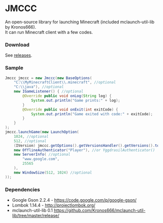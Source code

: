# JMCCC
An open-source library for launching Minecraft (included mclaunch-util-lib by Kronos666).<br>
It can run Minecraft client with a few codes.

### Download
See [releases](https://github.com/Southern-InfinityStudio/JMCCC/tree/master/releases).

### Sample
```java
Jmccc jmccc = new Jmccc(new BaseOptions(
    "C:\\MyMinecraftClient\\.minecraft", //optional
    "C:\\java"), //optional
    new IGameListener() { //optional
        @Override public void onLog(String log) {
            System.out.println("Game prints:" + log);
        }
        @Override public void onExit(int exitCode) {
            System.out.println("Game exited with code:" + exitCode);
        }
    }
);
jmccc.launchGame(new LaunchOption(
    1024, //optional
    512, //optional
    (IVersion) jmccc.getOptions().getVersionsHandler().getVersions().toArray()[0],
    new OfflineAuthenticator("Player"), //or YggdrasilAuthenticator()
    new ServerInfo( //optional
        "www.google.com",
        25565
    ),
    new WindowSize(512, 1024) //optional
));
```

### Dependencies
* Google Gson 2.2.4 - https://code.google.com/p/google-gson/
* Lombok 1.14.4 - http://projectlombok.org/
* mclaunch-util-lib 0.1 https://github.com/Kronos666/mclaunch-util-lib/tree/master/release/
